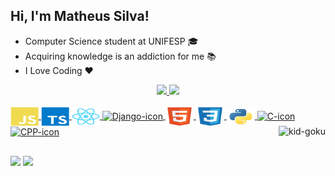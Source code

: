 ## Hi, I'm Matheus Silva!
- Computer Science student at UNIFESP 🎓
- Acquiring knowledge is an addiction for me 📚
- I Love Coding ❤️


<div align="center">
  <a href="https://github.com/matheuxito">
  <img width=48% src="https://github-readme-stats.vercel.app/api?username=matheuxito&show_icons=true&theme=github_dark&include_all_commits=true&count_private=true"/>
  <img width=48% src="https://github-readme-stats.vercel.app/api/top-langs/?username=matheuxito&layout=compact&langs_count=7&theme=github_dark"/>
</div>
  
<div style="display: inline_block"><br>
  <img align="center" alt="Js-icon" height="30em" width="45em" src="https://raw.githubusercontent.com/devicons/devicon/master/icons/javascript/javascript-plain.svg">
  <img align="center" alt="Ts-icon" height="30em" width="45em" src="https://raw.githubusercontent.com/devicons/devicon/master/icons/typescript/typescript-plain.svg">
  <img align="center" alt="React-icon" height="30em" width="45em" src="https://raw.githubusercontent.com/devicons/devicon/master/icons/react/react-original.svg">
  <img align="center" alt="Django-icon" height="30em" width="45em" src="https://cdn.jsdelivr.net/gh/devicons/devicon/icons/django/django-plain.svg">
  <img align="center" alt="HTML-icon" height="30em" width="45em" src="https://raw.githubusercontent.com/devicons/devicon/master/icons/html5/html5-original.svg">
  <img align="center" alt="CSS-icon" height="30em" width="45em" src="https://raw.githubusercontent.com/devicons/devicon/master/icons/css3/css3-original.svg">
  <img align="center" alt="Python-icon" height="30em" width="45em"" src="https://raw.githubusercontent.com/devicons/devicon/master/icons/python/python-original.svg">
  <img align="center" alt="C-icon" height="30em" width="45em" src="https://cdn.jsdelivr.net/gh/devicons/devicon/icons/c/c-original.svg">
  <img align="center" alt="CPP-icon" height="30em" width="45em" src="https://cdn.jsdelivr.net/gh/devicons/devicon/icons/cplusplus/cplusplus-original.svg">
  <img align="right" alt="kid-goku" height="130em" src="https://github.com/matheuxito/matheuxito/blob/main/kid-goku.png">
</div>

  ##

<div>
  <a href = "mailto:matheus.souza28042001@gmail.com"><img src="https://img.shields.io/badge/-Gmail-%23333?style=for-the-badge&logo=gmail&logoColor=white" target="_blank"></a>
  <a href="https://www.linkedin.com/in/matheus-silva-563ab61b8/" target="_blank"><img src="https://img.shields.io/badge/-LinkedIn-%230077B5?style=for-the-badge&logo=linkedin&logoColor=white" target="_blank"></a>
</div>
  

